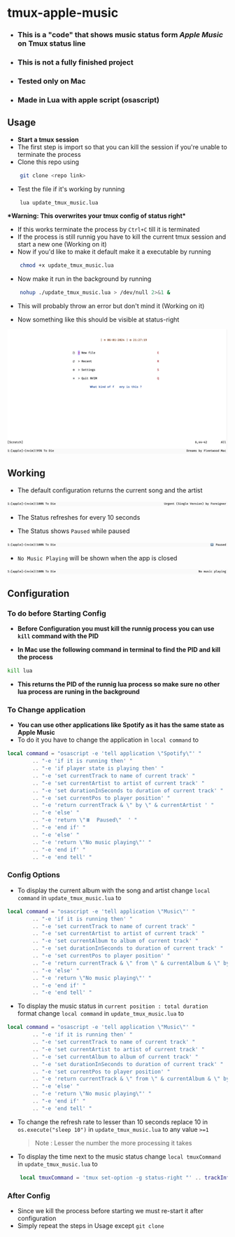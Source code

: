 # tmux-apple-music

- ### This is a "code" that shows music status form **_Apple Music_** on Tmux status line
- ### **This is not a fully finished project**
- ### Tested only on Mac

* ### Made in Lua with apple script (osascript)

## Usage

- **Start a tmux session**
- The first step is import so that you can kill the session if you're unable to terminate the process
- Clone this repo using

```bash
    git clone <repo link>
```

- Test the file if it's working by running

```bash
    lua update_tmux_music.lua
```

**\*Warning: This overwrites your tmux config of status right\***

- If this works terminate the process by `Ctrl+C` till it is terminated
- If the process is still runnig you have to kill the current tmux session and start a new one (Working on it)
- Now if you'd like to make it default make it a executable by running

```bash
    chmod +x update_tmux_music.lua
```

- Now make it run in the background by running

```bash
    nohup ./update_tmux_music.lua > /dev/null 2>&1 &
```

- This will probably throw an error but don't mind it (Working on it)

- Now something like this should be visible at status-right

![screeshot while playing](imgs/Screenshot.png)

## Working

- The default configuration returns the current song and the artist

![screeshot while playing](imgs/Default.png)

- The Status refreshes for every 10 seconds

- The Status shows `Paused` while paused

![screeshot while paused](imgs/Paused.png)

- `No Music Playing` will be shown when the app is closed

![screeshot while closed](imgs/Closed.png)

## Configuration

### To do before Starting Config

- **Before Configuration you must kill the runnig process you can use `kill` command with the PID**

- **In Mac use the following command in terminal to find the PID and kill the process**

```bash
kill lua
```

- **This returns the PID of the runnig lua process so make sure no other lua process are runing in the background**

### To Change application

- **You can use other applications like Spotify as it has the same state as Apple Music**
- To do it you have to change the application in `local command` to

```lua
local command = "osascript -e 'tell application \"Spotify\"' "
		.. "-e 'if it is running then' "
		.. "-e 'if player state is playing then' "
		.. "-e 'set currentTrack to name of current track' "
		.. "-e 'set currentArtist to artist of current track' "
		.. "-e 'set durationInSeconds to duration of current track' "
		.. "-e 'set currentPos to player position' "
		.. "-e 'return currentTrack & \" by \" & currentArtist ' "
		.. "-e 'else' "
		.. "-e 'return \"⏸️  Paused\"  ' "
		.. "-e 'end if' "
		.. "-e 'else' "
		.. "-e 'return \"No music playing\"' "
		.. "-e 'end if' "
		.. "-e 'end tell' "
```

### Config Options

- To display the current album with the song and artist change `local command` in `update_tmux_music.lua` to

```lua
local command = "osascript -e 'tell application \"Music\"' "
		.. "-e 'if it is running then' "
		.. "-e 'set currentTrack to name of current track' "
		.. "-e 'set currentArtist to artist of current track' "
		.. "-e 'set currentAlbum to album of current track' "
		.. "-e 'set durationInSeconds to duration of current track' "
		.. "-e 'set currentPos to player position' "
		.. "-e 'return currentTrack & \" from \" & currentAlbum & \" by \" & currentArtist ' "
		.. "-e 'else' "
		.. "-e 'return \"No music playing\"' "
		.. "-e 'end if' "
		.. "-e 'end tell' "
```

- To display the music status in `current position : total duration` format change `local command` in `update_tmux_music.lua` to

```lua
local command = "osascript -e 'tell application \"Music\"' "
		.. "-e 'if it is running then' "
		.. "-e 'set currentTrack to name of current track' "
		.. "-e 'set currentArtist to artist of current track' "
		.. "-e 'set currentAlbum to album of current track' "
		.. "-e 'set durationInSeconds to duration of current track' "
		.. "-e 'set currentPos to player position' "
		.. "-e 'return currentTrack & \" from \" & currentAlbum & \" by \" & currentArtist & \" | \" & currentPos div 60 & \" : \" & (round (currentPos mod 60)) & \" : \" & durationInSeconds div 60 & \" : \" & (round (durationInSeconds mod 60))t ' "
		.. "-e 'else' "
		.. "-e 'return \"No music playing\"' "
		.. "-e 'end if' "
		.. "-e 'end tell' "
```

- To change the refresh rate to lesser than 10 seconds replace 10 in `os.execute("sleep 10")` in `update_tmux_music.lua` to any value `>=1`

  > Note : Lesser the number the more processing it takes

- To display the time next to the music status change `local tmuxCommand` in `update_tmux_music.lua` to

```lua
    local tmuxCommand = 'tmux set-option -g status-right "' .. trackInfo .. '| %H:%M %d-%b-%y"'

```

### After Config

- Since we kill the process before starting we must re-start it after configuration
- Simply repeat the steps in Usage except `git clone`
